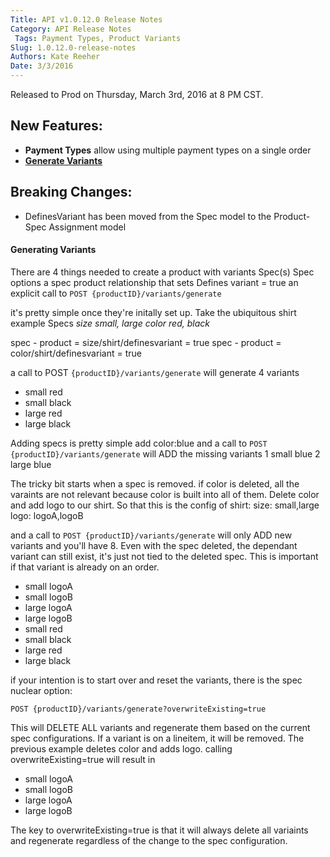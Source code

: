 ```yaml
---
Title: API v1.0.12.0 Release Notes
Category: API Release Notes
 Tags: Payment Types, Product Variants
Slug: 1.0.12.0-release-notes
Authors: Kate Reeher
Date: 3/3/2016
---
```


Released to Prod on Thursday, March 3rd, 2016 at 8 PM CST.

## New Features:

- **Payment Types** allow using multiple payment types on a single order
- [**Generate Variants**](#generating-variants)


## Breaking Changes:

- DefinesVariant has been moved from the Spec model to the Product-Spec Assignment model

#### Generating Variants

There are 4 things needed to create a product with variants
Spec(s)
Spec options
a spec product relationship that sets Defines variant = true
an explicit call to 
`POST {productID}/variants/generate`
 
it's pretty simple once they're initally set up. Take the ubiquitous shirt example
Specs 
*size small, large*
*color red, black*

spec - product = size/shirt/definesvariant = true
spec - product = color/shirt/definesvariant = true

a call to POST
`{productID}/variants/generate`
will generate 4 variants
- small red
- small black
- large red
- large black

Adding specs is pretty simple
add color:blue
and a call to 
`POST {productID}/variants/generate`
will ADD the missing variants 
1 	small blue
2 	large blue
	
The tricky bit starts when a spec is removed. if color is deleted, all the varaints are not relevant because color is built into all of them. Delete color and add logo to our shirt. So that this is the config of shirt:
	size: small,large
	logo:	logoA,logoB

and a call to 
`POST {productID}/variants/generate`
will only ADD new variants and you'll have 8. Even with the spec deleted, the dependant variant can still exist, it's just not tied to the deleted spec. This is important if that variant is already on an order.
- small logoA
- small logoB
- large logoA
- large logoB
- small red
- small black
- large red
- large black

if your intention is to start over and reset the variants, there is the spec nuclear option:

`POST {productID}/variants/generate?overwriteExisting=true`

This will DELETE ALL variants and regenerate them based on the current spec configurations. If a variant is on a lineitem, it will be removed. The previous example deletes color and adds logo. calling overwriteExisting=true will result in 
- small logoA
- small logoB
- large logoA
- large logoB

The key to overwriteExisting=true is that it will always delete all variaints and regenerate regardless of the change to the spec configuration.
